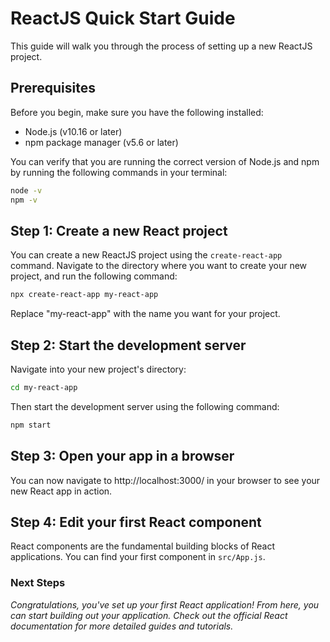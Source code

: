 # ReactJS Quick Start Guide

This guide will walk you through the process of setting up a new ReactJS project.

## Prerequisites

Before you begin, make sure you have the following installed:

- Node.js (v10.16 or later)
- npm package manager (v5.6 or later)

You can verify that you are running the correct version of Node.js and npm by running the following commands in your terminal:

```bash
node -v
npm -v
```

## Step 1: Create a new React project
You can create a new ReactJS project using the `create-react-app` command. Navigate to the directory where you want to create your new project, and run the following command:

```bash
npx create-react-app my-react-app
```
Replace "my-react-app" with the name you want for your project.

## Step 2: Start the development server
Navigate into your new project's directory:

```bash
cd my-react-app
```

Then start the development server using the following command:

```bash
npm start
```

## Step 3: Open your app in a browser

You can now navigate to http://localhost:3000/ in your browser to see your new React app in action.

## Step 4: Edit your first React component

React components are the fundamental building blocks of React applications. You can find your first component in `src/App.js`.

### Next Steps

*Congratulations, you've set up your first React application! From here, you can start building out your application. Check out the official React documentation for more detailed guides and tutorials.*